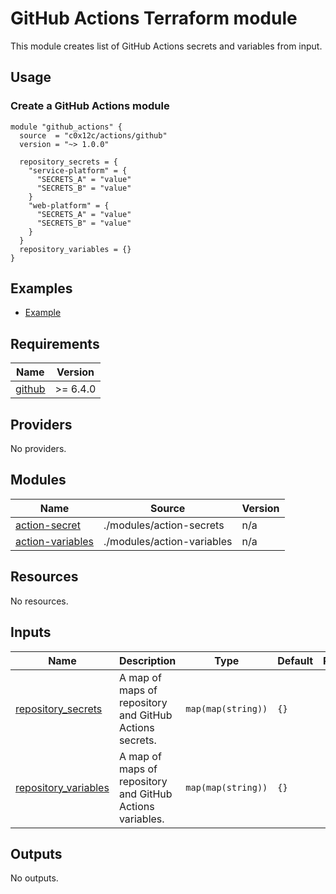 # GitHub Actions Terraform module

This module creates list of GitHub Actions secrets and variables from input.

## Usage

### Create a GitHub Actions module

```hcl
module "github_actions" {
  source  = "c0x12c/actions/github"
  version = "~> 1.0.0"

  repository_secrets = {
    "service-platform" = {
      "SECRETS_A" = "value"
      "SECRETS_B" = "value"
    }
    "web-platform" = {
      "SECRETS_A" = "value"
      "SECRETS_B" = "value"
    }
  }
  repository_variables = {}
}
```

## Examples

- [Example](./examples/complete/)

<!-- BEGIN_TF_DOCS -->

## Requirements

| Name                                                             | Version   |
|------------------------------------------------------------------|-----------|
| <a name="requirement_github"></a> [github](#requirement\_github) | \>= 6.4.0 |

## Providers

No providers.

## Modules

| Name                                                                                 | Source                     | Version |
|--------------------------------------------------------------------------------------|----------------------------|---------|
| <a name="module_action-secret"></a> [action-secret](#module\_action-secret)          | ./modules/action-secrets   | n/a     |
| <a name="module_action-variables"></a> [action-variables](#module\_action-variables) | ./modules/action-variables | n/a     |

## Resources

No resources.

## Inputs

| Name                                                                                             | Description                                               | Type               | Default | Required |
|--------------------------------------------------------------------------------------------------|-----------------------------------------------------------|--------------------|---------|:--------:|
| <a name="input_repository_secrets"></a> [repository\_secrets](#input\_repository\_secrets)       | A map of maps of repository and GitHub Actions secrets.   | `map(map(string))` | `{}`    |    no    |
| <a name="input_repository_variables"></a> [repository\_variables](#input\_repository\_variables) | A map of maps of repository and GitHub Actions variables. | `map(map(string))` | `{}`    |    no    |

## Outputs

No outputs.
<!-- END_TF_DOCS -->
